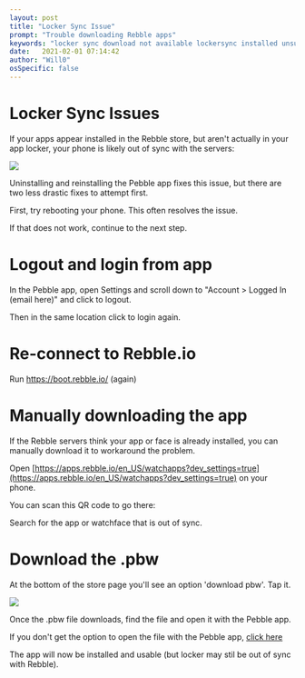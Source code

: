 ```yaml
---
layout: post
title: "Locker Sync Issue"
prompt: "Trouble downloading Rebble apps"
keywords: "locker sync download not available lockersync installed unsupported watchface app"
date:   2021-02-01 07:14:42
author: "Will0"
osSpecific: false
---
```


# Locker Sync Issues 

If your apps appear installed in the Rebble store, but aren't actually in your app locker, your phone is likely out of sync with the servers:

![](/images/lockersync/2.png)  
   
Uninstalling and reinstalling the Pebble app fixes this issue, but there are two less drastic fixes to attempt first.


First, try rebooting your phone. This often resolves the issue.
    
If that does not work, continue to the next step.

# Logout and login from app

In the Pebble app, open Settings and scroll down to "Account > Logged In (email here)" and click to logout.

Then in the same location click to login again.

# Re-connect to Rebble.io

Run https://boot.rebble.io/ (again)

# Manually downloading the app

If the Rebble servers think your app or face is already installed, you can manually download it to workaround the problem.   
   
Open [https://apps.rebble.io/en_US/watchapps?dev_settings=true](https://apps.rebble.io/en_US/watchapps?dev_settings=true) on your phone.   

<notmobile>
You can scan this QR code to go there:

<qr url="https://apps.rebble.io/en_US/watchapps?dev_settings=true" />
</notmobile>

Search for the app or watchface that is out of sync.

# Download the .pbw

At the bottom of the store page you'll see an option 'download pbw'. Tap it.

![](/images/lockersync/3.png)  

Once the .pbw file downloads, find the file and open it with the Pebble app.

If you don't get the option to open the file with the Pebble app, [click here](/sideloading/)

The app will now be installed and usable (but locker may stil be out of sync with Rebble).
